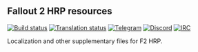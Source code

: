 ## Fallout 2 HRP resources

[![Build status](https://github.com/BGforgeNet/f2_res/workflows/build/badge.svg)](https://github.com/BGforgeNet/f2_res/actions?query=workflow%3build)
[![Translation status](https://hive.bgforge.net/widgets/fallout/-/hrp/svg-badge.svg)](https://hive.bgforge.net/projects/fallout/hrp/)
[![Telegram](https://img.shields.io/badge/telegram-join%20%20%20%20%E2%9D%B1%E2%9D%B1%E2%9D%B1-darkorange?logo=telegram)](https://t.me/bgforge)
[![Discord](https://img.shields.io/discord/420268540700917760?logo=discord&label=discord&color=blue&logoColor=FEE75C)](https://discord.gg/4Yqfggm)
[![IRC](https://img.shields.io/badge/%23IRC-join%20%20%20%20%E2%9D%B1%E2%9D%B1%E2%9D%B1-darkorange)](https://bgforge.net/irc)

Localization and other supplementary files for F2 HRP.
